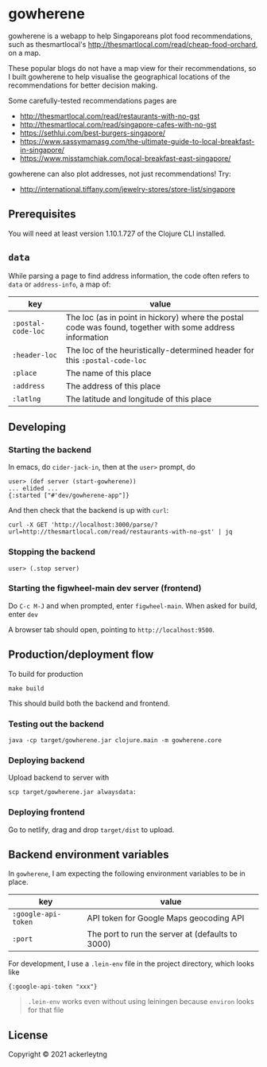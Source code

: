 # gowherene

gowherene is a webapp to help Singaporeans plot food recommendations, such as
thesmartlocal's http://thesmartlocal.com/read/cheap-food-orchard, on a map.

These popular blogs do not have a map view for their recommendations, so I built
gowherene to help visualise the geographical locations of the recommendations
for better decision making.

Some carefully-tested recommendations pages are

+ http://thesmartlocal.com/read/restaurants-with-no-gst
+ http://thesmartlocal.com/read/singapore-cafes-with-no-gst
+ https://sethlui.com/best-burgers-singapore/
+ https://www.sassymamasg.com/the-ultimate-guide-to-local-breakfast-in-singapore/
+ https://www.misstamchiak.com/local-breakfast-east-singapore/

gowherene can also plot addresses, not just recommendations! Try:

+ http://international.tiffany.com/jewelry-stores/store-list/singapore

## Prerequisites

You will need at least version 1.10.1.727 of the Clojure CLI installed.

## `data`

While parsing a page to find address information,
the code often refers to `data` or `address-info`, a map of:

| key                 | value                                                                                                      |
| ------------------- | ---------------------------------------------------------------------------------------------------------- |
| `:postal-code-loc`  | The loc (as in point in hickory) where the postal code was found, together with some address information   |
| `:header-loc`       | The loc of the heuristically-determined header for this `:postal-code-loc`                                 |
| `:place`            | The name of this place                                                                                     |
| `:address`          | The address of this place                                                                                  |
| `:latlng`           | The latitude and longitude of this place                                                                   |

## Developing

### Starting the backend

In emacs, do `cider-jack-in`, then at the `user>` prompt, do

```
user> (def server (start-gowherene))
... elided ...
{:started ["#'dev/gowherene-app"]}
```

And then check that the backend is up with `curl`:

```
curl -X GET 'http://localhost:3000/parse/?url=http://thesmartlocal.com/read/restaurants-with-no-gst' | jq
```

### Stopping the backend

```
user> (.stop server)
```

### Starting the figwheel-main dev server (frontend)

Do `C-c M-J` and when prompted, enter `figwheel-main`. When asked for build, enter `dev`

A browser tab should open, pointing to `http://localhost:9500`.

## Production/deployment flow

To build for production

```
make build
```

This should build both the backend and frontend.

### Testing out the backend

```
java -cp target/gowherene.jar clojure.main -m gowherene.core
```

### Deploying backend

Upload backend to server with

```
scp target/gowherene.jar alwaysdata:
```

### Deploying frontend

Go to netlify, drag and drop `target/dist` to upload.

## Backend environment variables

In `gowherene`, I am expecting the following environment variables to be in place.

| key                 | value                                            |
| ---                 | ---                                              |
| `:google-api-token` | API token for Google Maps geocoding API          |
| `:port`             | The port to run the server at (defaults to 3000) |

For development, I use a `.lein-env` file in the project directory, which looks like

```
{:google-api-token "xxx"}
```

> `.lein-env` works even without using leiningen because `environ` looks for that file

## License

Copyright © 2021 ackerleytng

